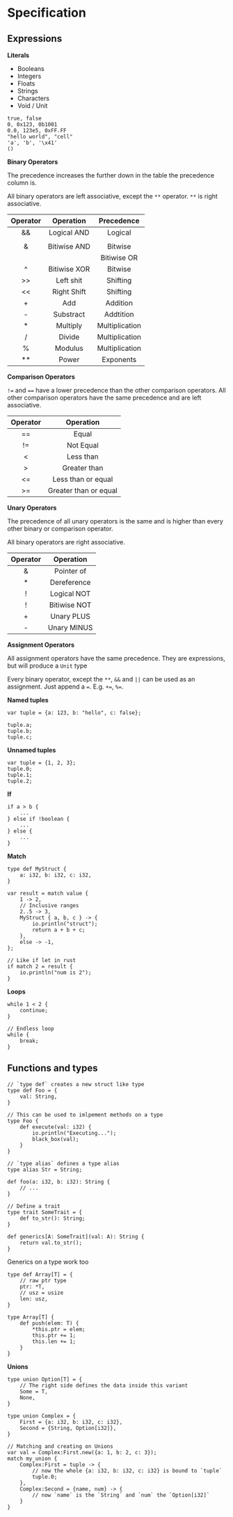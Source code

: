 # Specification

## Expressions

**Literals**

- Booleans
- Integers
- Floats
- Strings
- Characters
- Void / Unit

```
true, false
0, 0x123, 0b1001
0.0, 123e5, 0xFF.FF
"hello world", "cell"
'a', 'b', '\x41'
()
```

**Binary Operators**

The precedence increases the further down in the table the
precedence column is.

All binary operators are left associative,
except the `**` operator.
`**` is right associative.

| Operator | Operation    | Precedence     |
|:--------:|:------------:|:--------------:|
|    &&    | Logical AND  | Logical        |
|    ||    | Logical OR   | Logical        |
|    &     | Bitiwise AND | Bitwise        |
|    |     | Bitiwise OR  | Bitwise        |
|    ^     | Bitiwise XOR | Bitwise        |
|    >>    | Left shit    | Shifting       |
|    <<    | Right Shift  | Shifting       |
|    +     | Add          | Addition       |
|    -     | Substract    | Addtition      |
|    *     | Multiply     | Multiplication |
|    /     | Divide       | Multiplication |
|    %     | Modulus      | Multiplication |
|    **    | Power        | Exponents      |

**Comparison Operators**

`!=` and `==` have a lower precedence than the other comparison operators.
All other comparison operators have the same precedence and are left associative.

| Operator | Operation             |
|:--------:|:---------------------:|
|    ==    | Equal                 |
|    !=    | Not Equal             |
|    <     | Less than             |
|    >     | Greater than          |
|    <=    | Less than or equal    |
|    >=    | Greater than or equal |

**Unary Operators**

The precedence of all unary operators is the same and
is higher than every other binary or comparison operator.

All binary operators are right associative.

| Operator | Operation     |
|:--------:|:-------------:|
|    &     | Pointer of    |
|    *     | Dereference   |
|    !     | Logical NOT   |
|    !     | Bitiwise NOT  |
|    +     | Unary PLUS    |
|    -     | Unary MINUS   |

**Assignment Operators**

All assignment operators have the same precedence.
They are expressions, but will produce a `Unit` type

Every binary operator, except the `**`, `&&` and `||` can be used as an assignment.
Just append a `=`. E.g. `+=`, `%=`.

**Named tuples**

```
var tuple = {a: 123, b: "hello", c: false};

tuple.a;
tuple.b;
tuple.c;
```

**Unnamed tuples**

```
var tuple = {1, 2, 3};
tuple.0;
tuple.1;
tuple.2;
```

**If**

```
if a > b {
    ...
} else if !boolean {
    ...
} else {
    ...
}
```

**Match**

```
type def MyStruct {
    a: i32, b: i32, c: i32,
}

var result = match value {
    1 -> 2,
    // Inclusive ranges
    2..5 -> 3,
    MyStruct { a, b, c } -> {
        io.println("struct");
        return a + b + c;
    },
    else -> -1,
};

// Like if let in rust
if match 2 = result {
    io.println("num is 2");
}
```

**Loops**

```
while 1 < 2 {
    continue;
}

// Endless loop
while {
    break;
}
```

## Functions and types

```
// `type def` creates a new struct like type
type def Foo = {
    val: String,
}

// This can be used to imlpement methods on a type
type Foo {
    def execute(val: i32) {
        io.println("Executing...");
        black_box(val);
    }
}

// `type alias` defines a type alias
type alias Str = String;

def foo(a: i32, b: i32): String {
    // ...
}

// Define a trait
type trait SomeTrait = {
    def to_str(): String;
}

def generics[A: SomeTrait](val: A): String {
    return val.to_str();
}
```

Generics on a type work too

```
type def Array[T] = {
    // raw ptr type
    ptr: *T,
    // usz = usize
    len: usz,
}

type Array[T] {
    def push(elem: T) {
        *this.ptr = elem;
        this.ptr += 1;
        this.len += 1;
    }
}
```

**Unions**

```
type union Option[T] = {
    // The right side defines the data inside this variant
    Some = T,
    None,
}

type union Complex = {
    First = {a: i32, b: i32, c: i32},
    Second = {String, Option[i32]},
}

// Matching and creating on Unions
var val = Complex:First.new({a: 1, b: 2, c: 3});
match my_union {
    Complex:First = tuple -> {
        // now the whole {a: i32, b: i32, c: i32} is bound to `tuple`
        tuple.0;
    },
    Complex:Second = {name, num} -> {
        // now `name` is the `String` and `num` the `Option[i32]`
    }
}
```
